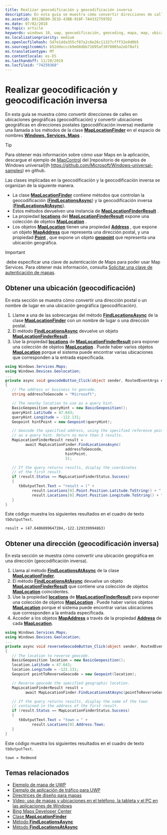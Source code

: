 ```yaml
---
title: Realizar geocodificación y geocodificación inversa
description: En esta guía se muestra cómo convertir direcciones de calles en ubicaciones geográficas (geocodificación) y convertir ubicaciones geográficas en direcciones postales (geocodificación inversa) mediante una llamada a los métodos de la clase MapLocationFinder en el espacio de nombres Windows. Services. Maps.
ms.assetid: B912BE80-3E1D-43BB-918F-7A43327597D2
ms.date: 07/02/2018
ms.topic: article
keywords: windows 10, uwp, geocodificación, geocoding, mapa, map, ubicación, location
ms.localizationpriority: medium
ms.openlocfilehash: 5d7e1dda355cf87a2c8e26c11327cfff32e9d0b5
ms.sourcegitcommit: b52ddecccb9e68dbb71695af3078005a2eb78af1
ms.translationtype: MT
ms.contentlocale: es-ES
ms.lasthandoff: 11/20/2019
ms.locfileid: "74259368"
---
```

# <a name="perform-geocoding-and-reverse-geocoding"></a>Realizar geocodificación y geocodificación inversa

En esta guía se muestra cómo convertir direcciones de calles en ubicaciones geográficas (geocodificación) y convertir ubicaciones geográficas en direcciones postales (geocodificación inversa) mediante una llamada a los métodos de la clase [**MapLocationFinder**](https://docs.microsoft.com/uwp/api/Windows.Services.Maps.MapLocationFinder) en el espacio de nombres [**Windows. Services. Maps**](https://docs.microsoft.com/uwp/api/Windows.Services.Maps) .

> [!TIP]
> Para obtener más información sobre cómo usar Maps en la aplicación, descargue el ejemplo de [MapControl](https://github.com/Microsoft/Windows-universal-samples/tree/master/Samples/MapControl) del [repositorio de ejemplos de Windows universal](h https://github.com/Microsoft/Windows-universal-samples) en github.

Las clases implicadas en la geocodificación y la geocodificación inversa se organizan de la siguiente manera.

-   La clase [**MapLocationFinder**](https://docs.microsoft.com/uwp/api/Windows.Services.Maps.MapLocationFinder) contiene métodos que controlan la geocodificación ([**FindLocationsAsync**](https://docs.microsoft.com/uwp/api/windows.services.maps.maplocationfinder.findlocationsasync)) y la geocodificación inversa ([**FindLocationsAtAsync**](https://docs.microsoft.com/uwp/api/windows.services.maps.maplocationfinder.findlocationsatasync)).
-   Estos métodos devuelven una instancia de [**MapLocationFinderResult**](https://docs.microsoft.com/uwp/api/Windows.Services.Maps.MapLocationFinderResult) .
-   La propiedad [**locations**](https://docs.microsoft.com/uwp/api/windows.services.maps.maplocationfinderresult.locations) del [**MapLocationFinderResult**](https://docs.microsoft.com/uwp/api/Windows.Services.Maps.MapLocationFinderResult) expone una colección de objetos [**MapLocation**](https://docs.microsoft.com/uwp/api/Windows.Services.Maps.MapLocation) . 
-   Los objetos [**MapLocation**](https://docs.microsoft.com/uwp/api/Windows.Services.Maps.MapLocation) tienen una propiedad [**Address**](https://docs.microsoft.com/uwp/api/windows.services.maps.maplocation.address) , que expone un objeto [**MapAddress**](https://docs.microsoft.com/uwp/api/Windows.Services.Maps.MapAddress) que representa una dirección postal, y una propiedad [**Point**](https://docs.microsoft.com/uwp/api/windows.services.maps.maplocation.point) , que expone un objeto [**geopoint**](https://docs.microsoft.com/uwp/api/windows.devices.geolocation.geopoint) que representa una ubicación geográfica.

> [!IMPORTANT]
> debe especificar una clave de autenticación de Maps para poder usar Map Services. Para obtener más información, consulta [Solicitar una clave de autenticación de mapas](authentication-key.md).

## <a name="get-a-location-geocode"></a>Obtener una ubicación (geocodificación)

En esta sección se muestra cómo convertir una dirección postal o un nombre de lugar en una ubicación geográfica (geocodificación).

1.  Llame a una de las sobrecargas del método [**FindLocationsAsync**](https://docs.microsoft.com/uwp/api/windows.services.maps.maplocationfinder.findlocationsasync) de la clase [**MapLocationFinder**](https://docs.microsoft.com/uwp/api/Windows.Services.Maps.MapLocationFinder) con un nombre de lugar o una dirección postal.
2.  El método [**FindLocationsAsync**](https://docs.microsoft.com/uwp/api/windows.services.maps.maplocationfinder.findlocationsasync) devuelve un objeto [**MapLocationFinderResult**](https://docs.microsoft.com/uwp/api/Windows.Services.Maps.MapLocationFinderResult) .
3.  Use la propiedad [**locations**](https://docs.microsoft.com/uwp/api/windows.services.maps.maplocationfinderresult.locations) de [**MapLocationFinderResult**](https://docs.microsoft.com/uwp/api/Windows.Services.Maps.MapLocationFinderResult) para exponer una colección de objetos [**MapLocation**](https://docs.microsoft.com/uwp/api/Windows.Services.Maps.MapLocation) . Puede haber varios objetos [**MapLocation**](https://docs.microsoft.com/uwp/api/Windows.Services.Maps.MapLocation) porque el sistema puede encontrar varias ubicaciones que corresponden a la entrada especificada.

```csharp
using Windows.Services.Maps;
using Windows.Devices.Geolocation;
...
private async void geocodeButton_Click(object sender, RoutedEventArgs e)
{
   // The address or business to geocode.
   string addressToGeocode = "Microsoft";

   // The nearby location to use as a query hint.
   BasicGeoposition queryHint = new BasicGeoposition();
   queryHint.Latitude = 47.643;
   queryHint.Longitude = -122.131;
   Geopoint hintPoint = new Geopoint(queryHint);

   // Geocode the specified address, using the specified reference point
   // as a query hint. Return no more than 3 results.
   MapLocationFinderResult result =
         await MapLocationFinder.FindLocationsAsync(
                           addressToGeocode,
                           hintPoint,
                           3);

   // If the query returns results, display the coordinates
   // of the first result.
   if (result.Status == MapLocationFinderStatus.Success)
   {
      tbOutputText.Text = "result = (" +
            result.Locations[0].Point.Position.Latitude.ToString() + "," +
            result.Locations[0].Point.Position.Longitude.ToString() + ")";
   }
}
```

Este código muestra los siguientes resultados en el cuadro de texto `tbOutputText`.

``` syntax
result = (47.6406099647284,-122.129339994863)
```

## <a name="get-an-address-reverse-geocode"></a>Obtener una dirección (geocodificación inversa)

En esta sección se muestra cómo convertir una ubicación geográfica en una dirección (geocodificación inversa).

1.  Llama al método [**FindLocationsAtAsync**](https://docs.microsoft.com/uwp/api/windows.services.maps.maplocationfinder.findlocationsatasync) de la clase [**MapLocationFinder**](https://docs.microsoft.com/uwp/api/Windows.Services.Maps.MapLocationFinder).
2.  El método [**FindLocationsAtAsync**](https://docs.microsoft.com/uwp/api/windows.services.maps.maplocationfinder.findlocationsatasync) devuelve un objeto [**MapLocationFinderResult**](https://docs.microsoft.com/uwp/api/Windows.Services.Maps.MapLocationFinderResult) que contiene una colección de objetos [**MapLocation**](https://docs.microsoft.com/uwp/api/Windows.Services.Maps.MapLocation) coincidentes.
3.  Use la propiedad [**locations**](https://docs.microsoft.com/uwp/api/windows.services.maps.maplocationfinderresult.locations) de [**MapLocationFinderResult**](https://docs.microsoft.com/uwp/api/Windows.Services.Maps.MapLocationFinderResult) para exponer una colección de objetos [**MapLocation**](https://docs.microsoft.com/uwp/api/Windows.Services.Maps.MapLocation) . Puede haber varios objetos [**MapLocation**](https://docs.microsoft.com/uwp/api/Windows.Services.Maps.MapLocation) porque el sistema puede encontrar varias ubicaciones que corresponden a la entrada especificada.
4.  Acceder a los objetos [**MapAddress**](https://docs.microsoft.com/uwp/api/Windows.Services.Maps.MapAddress) a través de la propiedad [**Address**](https://docs.microsoft.com/uwp/api/windows.services.maps.maplocation.address) de cada [**MapLocation**](https://docs.microsoft.com/uwp/api/Windows.Services.Maps.MapLocation).

```csharp
using Windows.Services.Maps;
using Windows.Devices.Geolocation;
...
private async void reverseGeocodeButton_Click(object sender, RoutedEventArgs e)
{
   // The location to reverse geocode.
   BasicGeoposition location = new BasicGeoposition();
   location.Latitude = 47.643;
   location.Longitude = -122.131;
   Geopoint pointToReverseGeocode = new Geopoint(location);

   // Reverse geocode the specified geographic location.
   MapLocationFinderResult result =
         await MapLocationFinder.FindLocationsAtAsync(pointToReverseGeocode);

   // If the query returns results, display the name of the town
   // contained in the address of the first result.
   if (result.Status == MapLocationFinderStatus.Success)
   {
      tbOutputText.Text = "town = " +
            result.Locations[0].Address.Town;
   }
}
```

Este código muestra los siguientes resultados en el cuadro de texto `tbOutputText`.

``` syntax
town = Redmond
```

## <a name="related-topics"></a>Temas relacionados

* [Ejemplo de mapa de UWP](https://github.com/Microsoft/Windows-universal-samples/tree/master/Samples/MapControl)
* [Ejemplo de aplicación de tráfico para UWP](https://github.com/Microsoft/Windows-appsample-trafficapp)
* [Directrices de diseño para mapas](https://docs.microsoft.com/windows/uwp/maps-and-location/controls-map)
* [Vídeo: uso de mapas y ubicaciones en el teléfono, la tableta y el PC en las aplicaciones de Windows](https://channel9.msdn.com/Events/Build/2015/2-757)
* [Bing Maps Developer Center](https://www.bingmapsportal.com/)
* [Clase **MapLocationFinder**](https://docs.microsoft.com/uwp/api/Windows.Services.Maps.MapLocationFinder)
* [Método **FindLocationsAsync**](https://docs.microsoft.com/uwp/api/windows.services.maps.maplocationfinder.findlocationsasync)
* [Método **FindLocationsAtAsync**](https://docs.microsoft.com/uwp/api/windows.services.maps.maplocationfinder.findlocationsatasync)
